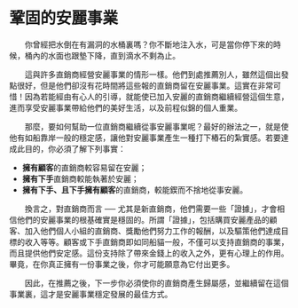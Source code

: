 # 鞏固的安麗事業

  你曾經把水倒在有漏洞的水桶裏嗎？你不斷地注入水，可是當你停下來的時候，桶內的水面也跟墊下降，直到滴水不剩為止。

  這與許多直銷商經營安麗事業的情形一樣。他們到處推薦別人，雖然這個出發點很好，但是他們卻沒有花時間將這些報的直銷商留在安麗事業。這實在非常可惜！因為若能經由有心人的引導，就能使已加入安麗的直銷商繼續經營這個生意，進而享受安麗事業帶給他們的美好生活，以及前程似錦的個人重業。

  那麼，要如何幫助一位直銷商繼續從事安麗事業呢？最好的辦法之一，就是使他有如船靠岸一般的穩定感，讓他對安麗事業產生一種打下樁石的紮實感。若要達成此目的，你必須了解下列事實：

* **擁有顧客**的直銷商較容易留在安麗；
* **擁有下手**直銷商較能執著於安麗；
* **擁有下手、且下手擁有顧客**的直銷商，較能鍥而不捨地從事安麗。

  換言之，對直銷商而言 ── 尤其是新直銷商，他們需要一些「證據」，才會相信他們的安麗事業的根基確實是穩固的。所謂「證據」，包括購買安麗產品的顧客、加入他們個人小組的直銷商、獎勵他們努力工作的報酬，以及驅策他們達成目標的收入等等。顧客或下手直銷商即如同船貓一般，不僅可以支持直銷商的事業，而且提供他們安定感。這份支持除了帶來金錢上的收入之外，更有心理上的作用。畢竟，在你真正擁有一份事業之後，你才可能願意為它付出更多。

  因此，在推薦之後，下一步你必須使你的直銷商產生歸屬感，並繼續留在這個事業裏，這才是安麗事業穩定發展的最佳方式。

